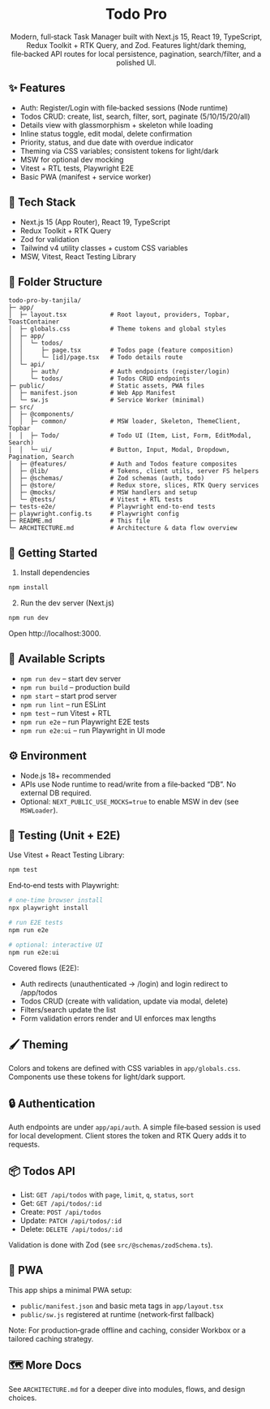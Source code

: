 <div align="center">

# Todo Pro

Modern, full‑stack Task Manager built with Next.js 15, React 19, TypeScript, Redux Toolkit + RTK Query, and Zod. Features light/dark theming, file‑backed API routes for local persistence, pagination, search/filter, and a polished UI.

</div>

## ✨ Features

- Auth: Register/Login with file‑backed sessions (Node runtime)
- Todos CRUD: create, list, search, filter, sort, paginate (5/10/15/20/all)
- Details view with glassmorphism + skeleton while loading
- Inline status toggle, edit modal, delete confirmation
- Priority, status, and due date with overdue indicator
- Theming via CSS variables; consistent tokens for light/dark
- MSW for optional dev mocking
- Vitest + RTL tests, Playwright E2E
- Basic PWA (manifest + service worker)

## 🧱 Tech Stack

- Next.js 15 (App Router), React 19, TypeScript
- Redux Toolkit + RTK Query
- Zod for validation
- Tailwind v4 utility classes + custom CSS variables
- MSW, Vitest, React Testing Library

## 📁 Folder Structure

```
todo-pro-by-tanjila/
├─ app/
│  ├─ layout.tsx            # Root layout, providers, Topbar, ToastContainer
│  ├─ globals.css           # Theme tokens and global styles
│  ├─ app/
│  │  └─ todos/
│  │     ├─ page.tsx        # Todos page (feature composition)
│  │     └─ [id]/page.tsx   # Todo details route
│  └─ api/
│     ├─ auth/              # Auth endpoints (register/login)
│     └─ todos/             # Todos CRUD endpoints
├─ public/                  # Static assets, PWA files
│  ├─ manifest.json         # Web App Manifest
│  └─ sw.js                 # Service Worker (minimal)
├─ src/
│  ├─ @components/
│  │  ├─ common/            # MSW loader, Skeleton, ThemeClient, Topbar
│  │  ├─ Todo/              # Todo UI (Item, List, Form, EditModal, Search)
│  │  └─ ui/                # Button, Input, Modal, Dropdown, Pagination, Search
│  ├─ @features/            # Auth and Todos feature composites
│  ├─ @lib/                 # Tokens, client utils, server FS helpers
│  ├─ @schemas/             # Zod schemas (auth, todo)
│  ├─ @store/               # Redux store, slices, RTK Query services
│  ├─ @mocks/               # MSW handlers and setup
│  └─ @tests/               # Vitest + RTL tests
├─ tests-e2e/               # Playwright end‑to‑end tests
├─ playwright.config.ts     # Playwright config
├─ README.md                # This file
└─ ARCHITECTURE.md          # Architecture & data flow overview
```

## 🚀 Getting Started

1. Install dependencies

```bash
npm install
```

2. Run the dev server (Next.js)

```bash
npm run dev
```

Open http://localhost:3000.

## 🔧 Available Scripts

- `npm run dev` – start dev server
- `npm run build` – production build
- `npm start` – start prod server
- `npm run lint` – run ESLint
- `npm test` – run Vitest + RTL
- `npm run e2e` – run Playwright E2E tests
- `npm run e2e:ui` – run Playwright in UI mode

## ⚙️ Environment

- Node.js 18+ recommended
- APIs use Node runtime to read/write from a file‑backed “DB”. No external DB required.
- Optional: `NEXT_PUBLIC_USE_MOCKS=true` to enable MSW in dev (see `MSWLoader`).

## 🧪 Testing (Unit + E2E)

Use Vitest + React Testing Library:

```bash
npm test
```

End‑to‑end tests with Playwright:

```bash
# one‑time browser install
npx playwright install

# run E2E tests
npm run e2e

# optional: interactive UI
npm run e2e:ui
```

Covered flows (E2E):

- Auth redirects (unauthenticated → /login) and login redirect to /app/todos
- Todos CRUD (create with validation, update via modal, delete)
- Filters/search update the list
- Form validation errors render and UI enforces max lengths

## 🖌️ Theming

Colors and tokens are defined with CSS variables in `app/globals.css`. Components use these tokens for light/dark support.

## 🔒 Authentication

Auth endpoints are under `app/api/auth`. A simple file‑based session is used for local development. Client stores the token and RTK Query adds it to requests.

## 📦 Todos API

- List: `GET /api/todos` with `page`, `limit`, `q`, `status`, `sort`
- Get: `GET /api/todos/:id`
- Create: `POST /api/todos`
- Update: `PATCH /api/todos/:id`
- Delete: `DELETE /api/todos/:id`

Validation is done with Zod (see `src/@schemas/zodSchema.ts`).

## 📱 PWA

This app ships a minimal PWA setup:

- `public/manifest.json` and basic meta tags in `app/layout.tsx`
- `public/sw.js` registered at runtime (network‑first fallback)

Note: For production‑grade offline and caching, consider Workbox or a tailored caching strategy.

## 🗺️ More Docs

See `ARCHITECTURE.md` for a deeper dive into modules, flows, and design choices.
